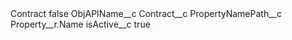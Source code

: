 <?xml version="1.0" encoding="UTF-8"?>
<CustomMetadata xmlns="http://soap.sforce.com/2006/04/metadata" xmlns:xsi="http://www.w3.org/2001/XMLSchema-instance" xmlns:xsd="http://www.w3.org/2001/XMLSchema">
    <label>Contract</label>
    <protected>false</protected>
    <values>
        <field>ObjAPIName__c</field>
        <value xsi:type="xsd:string">Contract__c</value>
    </values>
    <values>
        <field>PropertyNamePath__c</field>
        <value xsi:type="xsd:string">Property__r.Name</value>
    </values>
    <values>
        <field>isActive__c</field>
        <value xsi:type="xsd:boolean">true</value>
    </values>
</CustomMetadata>
